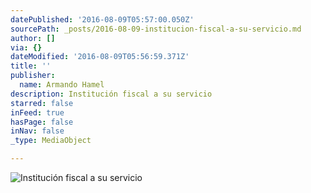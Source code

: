```yaml
---
datePublished: '2016-08-09T05:57:00.050Z'
sourcePath: _posts/2016-08-09-institucion-fiscal-a-su-servicio.md
author: []
via: {}
dateModified: '2016-08-09T05:56:59.371Z'
title: ''
publisher:
  name: Armando Hamel
description: Institución fiscal a su servicio
starred: false
inFeed: true
hasPage: false
inNav: false
_type: MediaObject

---
```

![Institución fiscal a su servicio](https://the-grid-user-content.s3-us-west-2.amazonaws.com/a2dbfa76-a23e-4082-bda5-f3c10992e2cb.jpg)